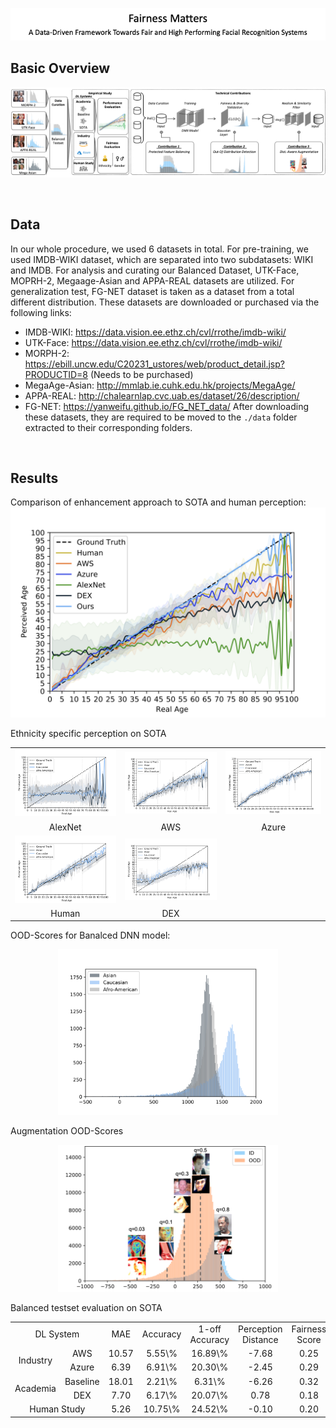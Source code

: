 <p align="center"><img src="./results/Logo.png"></p>
<!-- <p align="center"><img width=60% src="https://github.com/anfederico/Clairvoyant/blob/master/media/Clairvoyant.png"></p> -->

<!-- &nbsp;&nbsp;&nbsp;&nbsp;&nbsp;&nbsp;&nbsp;&nbsp;&nbsp;&nbsp;&nbsp;&nbsp;&nbsp;&nbsp;&nbsp;&nbsp;&nbsp;&nbsp;&nbsp;
![Python](https://img.shields.io/badge/python-v3.6+-blue.svg)
[![Build Status](https://travis-ci.org/anfederico/Clairvoyant.svg?branch=master)](https://travis-ci.org/anfederico/Clairvoyant)
![Dependencies](https://img.shields.io/badge/dependencies-up%20to%20date-brightgreen.svg)
[![GitHub Issues](https://img.shields.io/github/issues/anfederico/Clairvoyant.svg)](https://github.com/anfederico/Clairvoyant/issues)
![Contributions welcome](https://img.shields.io/badge/contributions-welcome-orange.svg)
[![License](https://img.shields.io/badge/license-MIT-blue.svg)](https://opensource.org/licenses/MIT) -->

## Basic Overview
<p align="center"><img src="./results/Paper_Workflow-3.png"></p>

<br>

## Data
In our whole procedure, we used 6 datasets in total. For pre-training, we used IMDB-WIKI dataset, which are separated into two subdatasets: WIKI and IMDB.
For analysis and curating our Balanced Dataset, UTK-Face, MOPRH-2, Megaage-Asian and APPA-REAL datasets are utilized.
For generalization test, FG-NET dataset is taken as a dataset from a total different distribution.
These datasets are downloaded or purchased via the following links:
- IMDB-WIKI: https://data.vision.ee.ethz.ch/cvl/rrothe/imdb-wiki/
- UTK-Face: https://data.vision.ee.ethz.ch/cvl/rrothe/imdb-wiki/
- MORPH-2: https://ebill.uncw.edu/C20231_ustores/web/product_detail.jsp?PRODUCTID=8 (Needs to be purchased)
- MegaAge-Asian: http://mmlab.ie.cuhk.edu.hk/projects/MegaAge/
- APPA-REAL: http://chalearnlap.cvc.uab.es/dataset/26/description/
- FG-NET: https://yanweifu.github.io/FG_NET_data/
After downloading these datasets, they are required to be moved to the ``./data`` folder extracted to their corresponding folders.

<br>

## Results
Comparison of enhancement approach to SOTA and human perception:
<img src="./results/Analysis_comp_perception.png">

Ethnicity specific perception on SOTA
<!-- <center class="half">
    <img src="./results/Analysys_alexnet_perception.png" width="33%"/><img src="./results/Analysys_aws_perception.png" width="33%"/><img src="./results/Analysys_azure_perception.png" width="33%"/><img src="./results/Analysys_human_perception.png" width="33%"/><img src="./results/Analysys_DEX_perception.png" width="33%"/>
    <p></p>
</center> -->


<table style="width:100%; table-layout:fixed;">
  <tr align='center'>
    <td><img src="./results/Analysys_alexnet_perception.png" width="400px"/></td>
    <td><img src="./results/Analysys_aws_perception.png" width="400px"/></td>
    <td><img src="./results/Analysys_azure_perception.png" width="400px"/></td>
  </tr>
  <tr align='center'>
    <td>AlexNet</td>
    <td>AWS</td>
    <td>Azure</td>
  </tr>
  <tr align='center'>
    <td><img src="./results/Analysys_human_perception.png" width="400px"/></td>
    <td><img src="./results/Analysys_DEX_perception.png" width="400px"/></td>
  </tr>
  <tr align='center'>
    <td>Human</td>
    <td>DEX</td>
  </tr>
</table>


OOD-Scores for Banalced DNN model:
<center><img src="./results/fig_PretrainedBalanced_races_60.png" width='70%'></center>

Augmentation OOD-Scores
<center><img src="./image/../results/distribution_augmentation.png" width='70%'></center>

Balanced testset evaluation on SOTA
<table>
    <tr align='center'>
        <td colspan='2'>DL System</td>
        <td>MAE</td>
        <td>Accuracy</td>
        <td>1-off Accuracy</td>
        <td>Perception Distance</td>
        <td>Fairness Score </td>
    </tr>
    <tr align='center'>
        <td rowspan='2'>Industry</td>
        <td>AWS</td>
        <td>10.57</td>
        <td>5.55\%</td>
        <td>16.89\%</td>
        <td>-7.68</td>
        <td>0.25 </td>
    </tr>
    <tr align='center'>
        <td>Azure</td>
        <td>6.39</td>
        <td>6.91\%</td>
        <td>20.30\%</td>
        <td>-2.45</td>
        <td>0.29 </td>
    </tr>
    <tr align='center'>
        <td rowspan='2'>Academia</td>
        <td>Baseline</td>
        <td>18.01</td>
        <td>2.21\%</td>
        <td>6.31\%</td>
        <td>-6.26</td>
        <td>0.32 </td>
    </tr>
    <tr align='center'>
        <td>DEX</td>
        <td>7.70</td>
        <td>6.17\%</td>
        <td>20.07\%</td>
        <td>0.78</td>
        <td>0.18</td>
    </tr>
    <tr align='center'>
        <td colspan='2'>Human Study</td>
        <td>5.26</td>
        <td>10.75\%</td>
        <td>24.52\%</td>
        <td>-0.10</td>
        <td>0.20 </td>
    </tr>
</table>
